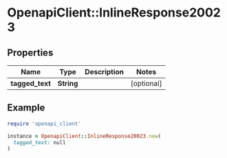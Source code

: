 # OpenapiClient::InlineResponse20023

## Properties

| Name | Type | Description | Notes |
| ---- | ---- | ----------- | ----- |
| **tagged_text** | **String** |  | [optional] |

## Example

```ruby
require 'openapi_client'

instance = OpenapiClient::InlineResponse20023.new(
  tagged_text: null
)
```

